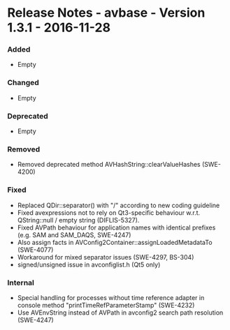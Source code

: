 Release Notes - avbase - Version 1.3.1 - 2016-11-28
===================================================

### Added

* Empty

### Changed

* Empty

### Deprecated

* Empty

### Removed

* Removed deprecated method AVHashString::clearValueHashes (SWE-4200)

### Fixed

* Replaced QDir::separator() with "/" according to new coding guideline
* Fixed avexpressions not to rely on Qt3-specific behaviour w.r.t. QString::null / empty string (DIFLIS-5327).
* Fixed AVPath behaviour for application names with identical prefixes (e.g. SAM and SAM_DAQS, SWE-4247)
* Also assign facts in AVConfig2Container::assignLoadedMetadataTo (SWE-4077)
* Workaround for mixed separator issues (SWE-4297, BS-304)
* signed/unsigned issue in avconfiglist.h (Qt5 only)

### Internal

* Special handling for processes without time reference adapter in console method "printTimeRefParameterStamp" (SWE-4232)
* Use AVEnvString instead of AVPath in avconfig2 search path resolution (SWE-4247)
